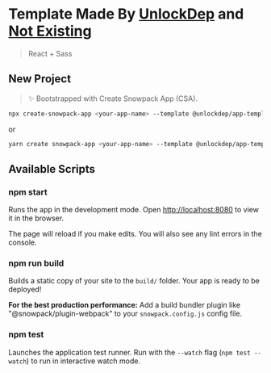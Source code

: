 # Template Made By [UnlockDep](https://github.com/UnlockDep/) and [Not Existing](https://github.com/N0tExisting)

> React + Sass

## New Project

> ✨ Bootstrapped with Create Snowpack App (CSA).

```bash
npx create-snowpack-app <your-app-name> --template @unlockdep/app-template-react-sass

```

or

```bash
yarn create snowpack-app <your-app-name> --template @unlockdep/app-template-react-sass --use-yarn
```

## Available Scripts

### npm start

Runs the app in the development mode.
Open <http://localhost:8080> to view it in the browser.

The page will reload if you make edits.
You will also see any lint errors in the console.

### npm run build

Builds a static copy of your site to the `build/` folder.
Your app is ready to be deployed!

**For the best production performance:** Add a build bundler plugin like "@snowpack/plugin-webpack" to your `snowpack.config.js` config file.

### npm test

Launches the application test runner.
Run with the `--watch` flag (`npm test --watch`) to run in interactive watch mode.
